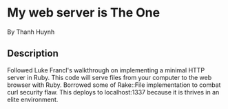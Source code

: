 # My web server is The One

By Thanh Huynh

## Description
Followed Luke Francl's walkthrough on implementing a minimal HTTP server in Ruby.
This code will serve files from your computer to the web browser with Ruby. Borrowed some of Rake::File
implementation to combat curl security flaw. This deploys to localhost:1337 because it is thrives in an elite environment.



